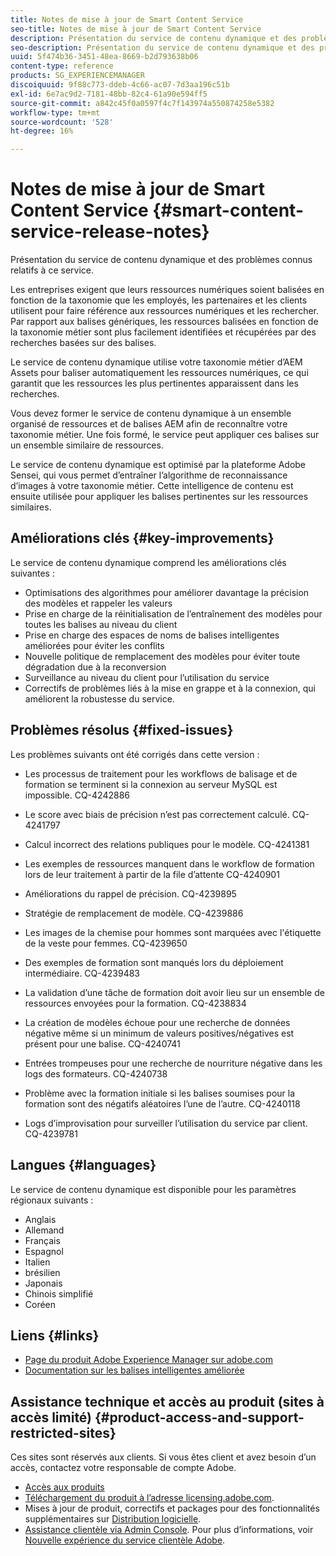 ```yaml
---
title: Notes de mise à jour de Smart Content Service
seo-title: Notes de mise à jour de Smart Content Service
description: Présentation du service de contenu dynamique et des problèmes connus relatifs à ce service.
seo-description: Présentation du service de contenu dynamique et des problèmes connus relatifs à ce service.
uuid: 5f474b36-3451-48ea-8669-b2d793638b06
content-type: reference
products: SG_EXPERIENCEMANAGER
discoiquuid: 9f88c773-ddeb-4c66-ac07-7d3aa196c51b
exl-id: 6e7ac9d2-7181-48bb-82c4-61a90e594ff5
source-git-commit: a842c45f0a0597f4c7f143974a550874258e5382
workflow-type: tm+mt
source-wordcount: '528'
ht-degree: 16%

---
```


# Notes de mise à jour de Smart Content Service {#smart-content-service-release-notes}

Présentation du service de contenu dynamique et des problèmes connus relatifs à ce service.

Les entreprises exigent que leurs ressources numériques soient balisées en fonction de la taxonomie que les employés, les partenaires et les clients utilisent pour faire référence aux ressources numériques et les rechercher. Par rapport aux balises génériques, les ressources balisées en fonction de la taxonomie métier sont plus facilement identifiées et récupérées par des recherches basées sur des balises.

Le service de contenu dynamique utilise votre taxonomie métier d’AEM Assets pour baliser automatiquement les ressources numériques, ce qui garantit que les ressources les plus pertinentes apparaissent dans les recherches.

Vous devez former le service de contenu dynamique à un ensemble organisé de ressources et de balises AEM afin de reconnaître votre taxonomie métier. Une fois formé, le service peut appliquer ces balises sur un ensemble similaire de ressources.

Le service de contenu dynamique est optimisé par la plateforme Adobe Sensei, qui vous permet d’entraîner l’algorithme de reconnaissance d’images à votre taxonomie métier. Cette intelligence de contenu est ensuite utilisée pour appliquer les balises pertinentes sur les ressources similaires.

## Améliorations clés {#key-improvements}

Le service de contenu dynamique comprend les améliorations clés suivantes :

* Optimisations des algorithmes pour améliorer davantage la précision des modèles et rappeler les valeurs
* Prise en charge de la réinitialisation de l’entraînement des modèles pour toutes les balises au niveau du client
* Prise en charge des espaces de noms de balises intelligentes améliorées pour éviter les conflits
* Nouvelle politique de remplacement des modèles pour éviter toute dégradation due à la reconversion
* Surveillance au niveau du client pour l’utilisation du service
* Correctifs de problèmes liés à la mise en grappe et à la connexion, qui améliorent la robustesse du service.

## Problèmes résolus {#fixed-issues}

Les problèmes suivants ont été corrigés dans cette version :

* Les processus de traitement pour les workflows de balisage et de formation se terminent si la connexion au serveur MySQL est impossible. CQ-4242886

* Le score avec biais de précision n’est pas correctement calculé. CQ-4241797

* Calcul incorrect des relations publiques pour le modèle. CQ-4241381

* Les exemples de ressources manquent dans le workflow de formation lors de leur traitement à partir de la file d’attente CQ-4240901

* Améliorations du rappel de précision. CQ-4239895

* Stratégie de remplacement de modèle. CQ-4239886

* Les images de la chemise pour hommes sont marquées avec l&#39;étiquette de la veste pour femmes. CQ-4239650

* Des exemples de formation sont manqués lors du déploiement intermédiaire. CQ-4239483

* La validation d’une tâche de formation doit avoir lieu sur un ensemble de ressources envoyées pour la formation. CQ-4238834

* La création de modèles échoue pour une recherche de données négative même si un minimum de valeurs positives/négatives est présent pour une balise. CQ-4240741

* Entrées trompeuses pour une recherche de nourriture négative dans les logs des formateurs. CQ-4240738

* Problème avec la formation initiale si les balises soumises pour la formation sont des négatifs aléatoires l’une de l’autre. CQ-4240118

* Logs d’improvisation pour surveiller l’utilisation du service par client. CQ-4239781

## Langues {#languages}

Le service de contenu dynamique est disponible pour les paramètres régionaux suivants :

* Anglais
* Allemand
* Français
* Espagnol
* Italien
* brésilien
* Japonais
* Chinois simplifié
* Coréen

## Liens {#links}

* [Page du produit Adobe Experience Manager sur adobe.com](https://www.adobe.com/marketing-cloud/experience-manager.html)
* [Documentation sur les balises intelligentes améliorée](/help/assets/enhanced-smart-tags.md)

## Assistance technique et accès au produit (sites à accès limité) {#product-access-and-support-restricted-sites}

Ces sites sont réservés aux clients. Si vous êtes client et avez besoin d’un accès, contactez votre responsable de compte Adobe.

* [Accès aux produits](https://login.experiencecloud.adobe.com/exc-content/login.html)
* [Téléchargement du produit à l’adresse licensing.adobe.com](https://licensing.adobe.com/).
* Mises à jour de produit, correctifs et packages pour des fonctionnalités supplémentaires sur [Distribution logicielle](https://experience.adobe.com/#/downloads/content/software-distribution/en/aem.html).
* [Assistance clientèle via Admin Console](https://adminconsole.adobe.com/). Pour plus d’informations, voir [Nouvelle expérience du service clientèle Adobe](https://docs.adobe.com/content/help/en/customer-one/using/home.html).
